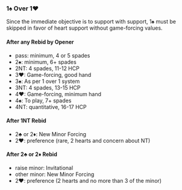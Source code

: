 ### 1♠ Over 1♥
Since the immediate objective is to support with support, 
1♠ must be skipped in favor of heart support without game-forcing values.

#### After any Rebid by Opener
   - pass: minimum, 4 or 5 spades
   - 2♠: minimum, 6+ spades
   - 2NT: 4 spades, 11-12 HCP
   - 3♥: Game-forcing, good hand
   - 3♠: As per 1 over 1 system
   - 3NT: 4 spades, 13-15 HCP
   - 4♥: Game-forcing, minimum hand
   - 4♠: To play, 7+ spades
   - 4NT: quantitative, 16-17 HCP

#### After 1NT Rebid
   - 2♣ or 2♦: New Minor Forcing 
   - 2♥: preference (rare, 2 hearts and concern about NT)

#### After 2♣ or 2♦ Rebid
   - raise minor: Invitational
   - other minor: New Minor Forcing
   - 2♥: preference (2 hearts and no more than 3 of the minor)

